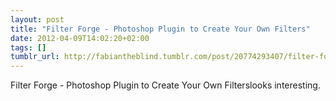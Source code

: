 ```yaml
---
layout: post
title: "Filter Forge - Photoshop Plugin to Create Your Own Filters"
date: 2012-04-09T14:02:20+02:00
tags: []
tumblr_url: http://fabiantheblind.tumblr.com/post/20774293407/filter-forge-photoshop-plugin-to-create-your-own
---
```

Filter Forge - Photoshop Plugin to Create Your Own Filterslooks interesting.
